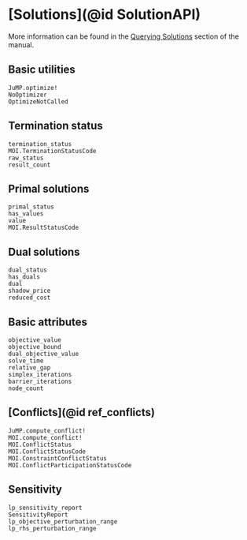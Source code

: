 # [Solutions](@id SolutionAPI)

More information can be found in the [Querying Solutions](@ref) section of the
manual.


## Basic utilities

```@docs
JuMP.optimize!
NoOptimizer
OptimizeNotCalled
```

## Termination status

```@docs
termination_status
MOI.TerminationStatusCode
raw_status
result_count
```

## Primal solutions

```@docs
primal_status
has_values
value
MOI.ResultStatusCode
```

## Dual solutions

```@docs
dual_status
has_duals
dual
shadow_price
reduced_cost
```

## Basic attributes

```@docs
objective_value
objective_bound
dual_objective_value
solve_time
relative_gap
simplex_iterations
barrier_iterations
node_count
```

## [Conflicts](@id ref_conflicts)

```@docs
JuMP.compute_conflict!
MOI.compute_conflict!
MOI.ConflictStatus
MOI.ConflictStatusCode
MOI.ConstraintConflictStatus
MOI.ConflictParticipationStatusCode
```

## Sensitivity

```@docs
lp_sensitivity_report
SensitivityReport
lp_objective_perturbation_range
lp_rhs_perturbation_range
```
